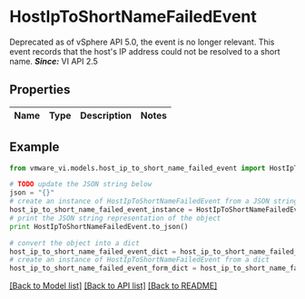 # HostIpToShortNameFailedEvent

Deprecated as of vSphere API 5.0, the event is no longer relevant.  This event records that the host's IP address could not be resolved to a short name.  ***Since:*** VI API 2.5 

## Properties
Name | Type | Description | Notes
------------ | ------------- | ------------- | -------------

## Example

```python
from vmware_vi.models.host_ip_to_short_name_failed_event import HostIpToShortNameFailedEvent

# TODO update the JSON string below
json = "{}"
# create an instance of HostIpToShortNameFailedEvent from a JSON string
host_ip_to_short_name_failed_event_instance = HostIpToShortNameFailedEvent.from_json(json)
# print the JSON string representation of the object
print HostIpToShortNameFailedEvent.to_json()

# convert the object into a dict
host_ip_to_short_name_failed_event_dict = host_ip_to_short_name_failed_event_instance.to_dict()
# create an instance of HostIpToShortNameFailedEvent from a dict
host_ip_to_short_name_failed_event_form_dict = host_ip_to_short_name_failed_event.from_dict(host_ip_to_short_name_failed_event_dict)
```
[[Back to Model list]](../README.md#documentation-for-models) [[Back to API list]](../README.md#documentation-for-api-endpoints) [[Back to README]](../README.md)



